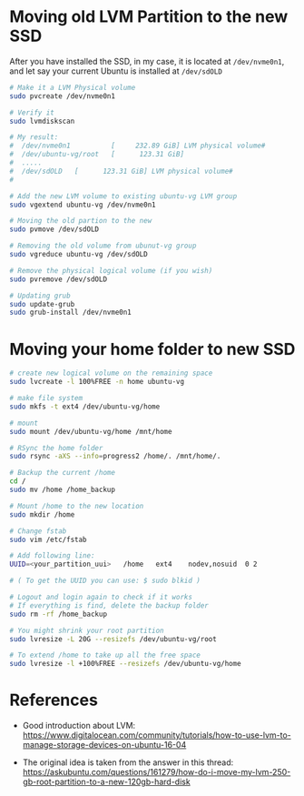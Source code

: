 # Moving old LVM Partition to the new SSD

After you have installed the SSD, in my case, it is located at `/dev/nvme0n1`, and let say your current Ubuntu is installed at `/dev/sdOLD`

```bash
# Make it a LVM Physical volume
sudo pvcreate /dev/nvme0n1

# Verify it
sudo lvmdiskscan

# My result:
#  /dev/nvme0n1          [     232.89 GiB] LVM physical volume#
#  /dev/ubuntu-vg/root   [      123.31 GiB]
#  .....
#  /dev/sdOLD   [      123.31 GiB] LVM physical volume#
# 

# Add the new LVM volume to existing ubuntu-vg LVM group
sudo vgextend ubuntu-vg /dev/nvme0n1

# Moving the old partion to the new 
sudo pvmove /dev/sdOLD

# Removing the old volume from ubunut-vg group 
sudo vgreduce ubuntu-vg /dev/sdOLD

# Remove the physical logical volume (if you wish)
sudo pvremove /dev/sdOLD

# Updating grub
sudo update-grub
sudo grub-install /dev/nvme0n1
```

# Moving your home folder to new SSD

```bash
# create new logical volume on the remaining space
sudo lvcreate -l 100%FREE -n home ubuntu-vg

# make file system
sudo mkfs -t ext4 /dev/ubuntu-vg/home

# mount
sudo mount /dev/ubuntu-vg/home /mnt/home

# RSync the home folder
sudo rsync -aXS --info=progress2 /home/. /mnt/home/.

# Backup the current /home
cd /
sudo mv /home /home_backup

# Mount /home to the new location
sudo mkdir /home

# Change fstab
sudo vim /etc/fstab

# Add following line:
UUID=<your_partition_uui>   /home   ext4    nodev,nosuid  0 2

# ( To get the UUID you can use: $ sudo blkid )

# Logout and login again to check if it works
# If everything is find, delete the backup folder
sudo rm -rf /home_backup

# You might shrink your root partition
sudo lvresize -L 20G --resizefs /dev/ubuntu-vg/root

# To extend /home to take up all the free space
sudo lvresize -l +100%FREE --resizefs /dev/ubuntu-vg/home
```

# References

- Good introduction about LVM: https://www.digitalocean.com/community/tutorials/how-to-use-lvm-to-manage-storage-devices-on-ubuntu-16-04

- The original idea is taken from the answer in this thread: https://askubuntu.com/questions/161279/how-do-i-move-my-lvm-250-gb-root-partition-to-a-new-120gb-hard-disk

